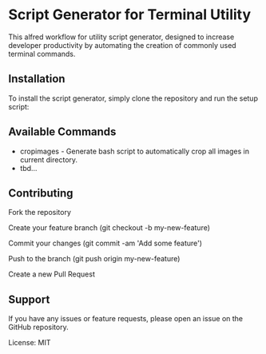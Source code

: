 # Script Generator for Terminal Utility

This alfred workflow for utility script generator, designed to increase developer productivity by automating the creation of commonly used terminal commands.

## Installation

To install the script generator, simply clone the repository and run the setup script:

## Available Commands

* cropimages - Generate bash script to automatically crop all images in current directory.
* tbd...

## Contributing

Fork the repository

Create your feature branch (git checkout -b my-new-feature)

Commit your changes (git commit -am 'Add some feature')

Push to the branch (git push origin my-new-feature)

Create a new Pull Request

## Support

If you have any issues or feature requests, please open an issue on the GitHub repository.

License: MIT

